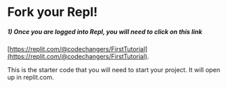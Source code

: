 # Fork your Repl!

##### 1) Once you are logged into Repl, you will need to click on this link

[https://replit.com/@codechangers/FirstTutorial](https://replit.com/@codechangers/FirstTutorial). 

This is the starter code that you will need to start your project. It will open up in replit.com.
